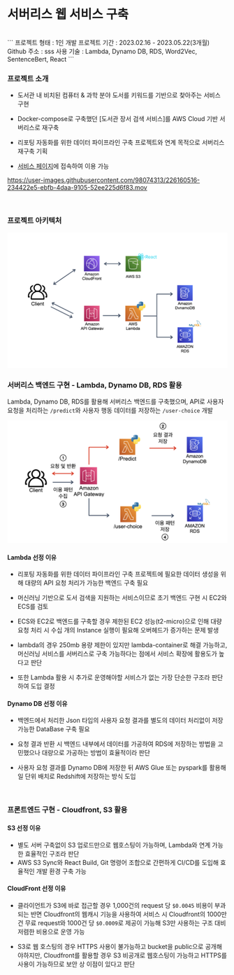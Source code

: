 # 서버리스 웹 서비스 구축

<br/>
```
프로젝트 형태 : 1인 개발
프로젝트 기간 : 2023.02.16 - 2023.05.22(3개월)
Github 주소 : sss
사용 기술 : Lambda, Dynamo DB, RDS, Word2Vec, SentenceBert, React
```
<br/>

### 프로젝트 소개

- 도서관 내 비치된 컴퓨터 & 과학 분야 도서를 키워드를 기반으로 찾아주는 서비스 구현

- Docker-compose로 구축했던 [도서관 장서 검색 서비스]를 AWS Cloud 기반 서버리스로 재구축

- 리포팅 자동화를 위한 데이터 파이프라인 구축 프로젝트와 연계 목적으로 서버리스 재구축 기획

- [서비스 페이지](https://yangoos.me)에 접속하여 이용 가능

https://user-images.githubusercontent.com/98074313/226160516-234422e5-ebfb-4daa-9105-52ee225d6f83.mov

<br/>

### 프로젝트 아키텍처

<img width=600px src='readme-img/img1.png'>

<br/>

### 서버리스 백엔드 구현 - Lambda, Dynamo DB, RDS 활용

Lambda, Dynamo DB, RDS를 활용해 서버리스 백엔드를 구축했으며, API로 사용자 요청을 처리하는 `/predict`와 사용자 행동 데이터를 저장하는 `/user-choice` 개발

<img width=600px src='readme-img/img2.png'>

#### Lambda 선정 이유

- 리포팅 자동화를 위한 데이터 파이프라인 구축 프로젝트에 필요한 데이터 생성을 위해 대량의 API 요청 처리가 가능한 백엔드 구축 필요

- 머신러닝 기반으로 도서 검색을 지원하는 서비스이므로 초기 백엔드 구현 시 EC2와 ECS를 검토

- ECS와 EC2로 백엔드를 구축할 경우 제한된 EC2 성능(t2-micro)으로 인해 대량 요청 처리 시 수십 개의 Instance 실행이 필요해 오버헤드가 증가하는 문제 발생

- lambda의 경우 250mb 용량 제한이 있지만 lambda-container로 해결 가능하고, 머신러닝 서비스를 서버리스로 구축 가능하다는 점에서 서비스 확장에 활용도가 높다고 판단

- 또한 Lambda 활용 시 추가로 운영해야할 서비스가 없는 가장 단순한 구조라 판단하여 도입 결정

#### Dynamo DB 선정 이유

- 백엔드에서 처리한 Json 타입의 사용자 요청 결과를 별도의 데이터 처리없이 저장 가능한 DataBase 구축 필요

- 요청 결과 반환 시 백엔드 내부에서 데이터를 가공하여 RDS에 저장하는 방법을 고민했으나 대량으로 가공하는 방법이 효율적이라 판단

- 사용자 요청 결과를 Dynamo DB에 저장한 뒤 AWS Glue 또는 pyspark를 활용해 일 단위 배치로 Redshift에 저장하는 방식 도입

<br/>

### 프론트엔드 구현 - Cloudfront, S3 활용

#### S3 선정 이유

- 별도 서버 구축없이 S3 업로드만으로 웹호스팅이 가능하며, Lambda와 연계 가능한 효율적인 구조라 판단
- AWS S3 Sync와 React Build, Git 명령어 조합으로 간편하게 CI/CD를 도입해 효율적인 개발 환경 구축 가능

#### CloudFront 선정 이유

- 클라이언트가 S3에 바로 접근할 경우 1,000건의 request 당 `$0.0045` 비용이 부과되는 반면 Cloudfront의 웹캐시 기능을 사용하여 서비스 시 Cloudfront의 1000만건 무료 request와 1000건 당 `$0.0009`로 제공이 가능해 S3만 사용하는 구조 대비 저렴한 비용으로 운영 가능

- S3로 웹 호스팅의 경우 HTTPS 사용이 불가능하고 bucket을 public으로 공개해야하지만, Cloudfront를 활용할 경우 S3 비공개로 웹호스팅이 가능하고 HTTPS를 사용이 가능하므로 보안 상 이점이 있다고 판단
